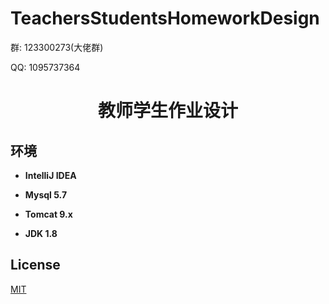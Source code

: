# TeachersStudentsHomeworkDesign

<p>群: 123300273(大佬群)</p>
<p>QQ: 1095737364</p>
<p><h1 align="center">教师学生作业设计</h1></p>


## 环境

- <b>IntelliJ IDEA</b>

- <b>Mysql 5.7</b>

- <b>Tomcat 9.x</b>

- <b>JDK 1.8</b>


## License

[MIT](https://www.cnblogs.com/yysbolg/)

